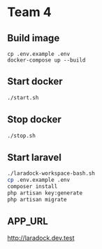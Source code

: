 # Team 4

## Build image
```
cp .env.example .env
docker-compose up --build 
```

## Start docker
```bash
./start.sh
```

## Stop docker
```bash
./stop.sh
```

## Start laravel
```bash
./laradock-workspace-bash.sh
cp .env.example .env
composer install
php artisan key:generate
php artisan migrate
```

## APP_URL
http://laradock.dev.test

